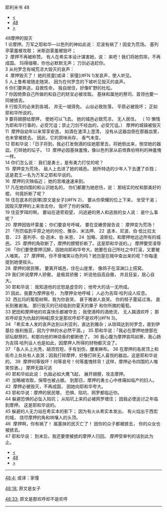 ﻿





 耶利米书 48




* [<](bible/JER47.md)
* [48](bible/JER.md)
* [>](bible/JER49.md)



 
48摩押的毁灭  
1 论摩押。万军之耶和华—以色列的神如此说： 尼波有祸了！因变为荒场。 基列亭蒙羞被攻取； 米斯迦蒙羞被毁坏；  
2  摩押不再被称赞。 有人在希实本设计谋害她，说： 来吧！我们将她剪除，不再成国。 玛得缅哪，你也必默默无声； 刀剑必追赶你。     
3 从何罗念有喊荒凉大毁灭的哀声：  
4  摩押毁灭了！ 她的孩童[或译：家僮](#FN
1)发哀声，使人听见。  
5 人上鲁希坡随走随哭， 因为在何罗念的下坡听见毁灭的哀声。  
6 你们要奔逃，自救性命， 独自居住，好像旷野的杜松。  
7 你因倚靠自己所做的和自己的财宝必被攻取。 基抹和属他的祭司、首领也要一同被掳去。  
8 行毁灭的必来到各城， 并无一城得免。 山谷必致败落， 平原必被毁坏； 正如耶和华所说的。     
9 要将翅膀给摩押， 使她可以飞去。 她的城邑必致荒凉， 无人居住。 （ 
10 懒惰为耶和华行事的，必受咒诅；禁止刀剑不经血的，必受咒诅。） 摩押的城镇被毁灭  
11  摩押自幼年以来常享安逸， 如酒在渣滓上澄清， 没有从这器皿倒在那器皿里， 也未曾被掳去。 因此，它的原味尚存， 香气未变。  
12 耶和华说：「日子将到，我必打发倒酒的往她那里去，将她倒出来，倒空她的器皿，打碎她的坛子。 
13  摩押必因基抹羞愧，像以色列家从前倚靠伯特利的神羞愧一样。  
14 你们怎么说： 我们是勇士，是有勇力打仗的呢？  
15  摩押变为荒场， 敌人上去进了她的城邑。 她所特选的少年人下去遭了杀戮； 这是君王—名为万军之耶和华说的。  
16  摩押的灾殃临近； 她的苦难速速来到。  
17 凡在她四围的和认识她名的， 你们都要为她悲伤，说： 那结实的杖和那美好的棍， 何竟折断了呢？     
18 住在底本的民哪[原文是女子](#FN
2)， 要从你荣耀的位上下来， 坐受干渴； 因毁灭摩押的上来攻击你， 毁坏了你的保障。  
19 住亚罗珥的啊， 要站在道旁观望， 问逃避的男人和逃脱的女人说： 是什么事呢？  
20  摩押因毁坏蒙羞； 你们要哀号呼喊， 要在亚嫩旁报告说： 摩押变为荒场！  
21 「刑罚临到平原之地的何伦、雅杂、米法押、 
22  底本、尼波、伯·低比拉太音、 
23  基列亭、伯·迦末、伯·米恩、 
24  加略、波斯拉，和摩押地远近所有的城邑。 
25  摩押的角砍断了，摩押的膀臂折断了。这是耶和华说的。」 摩押要受凌辱  
26 「你们要使摩押沉醉，因她向耶和华夸大。她要在自己所吐之中打滚，又要被人嗤笑。 
27  摩押啊，你不曾嗤笑以色列吗？她岂是在贼中查出来的呢？你每逢提到她便摇头。  
28  摩押的居民哪， 要离开城邑，住在山崖里， 像鸽子在深渊口上搭窝。  
29 我们听说摩押人骄傲， 是极其骄傲； 听说他自高自傲， 并且狂妄，居心自大。  
30 耶和华说： 我知道他的忿怒是虚空的； 他夸大的话一无所成。  
31 因此，我要为摩押哀号， 为摩押全地呼喊； 人必为吉珥·哈列设人叹息。  
32  西比玛的葡萄树啊，我为你哀哭， 甚于雅谢人哀哭。 你的枝子蔓延过海， 直长到雅谢海。 那行毁灭的已经临到你夏天的果子 和你所摘的葡萄。  
33 肥田和摩押地的欢喜快乐都被夺去； 我使酒榨的酒绝流， 无人踹酒欢呼； 那欢呼却变为仇敌的呐喊[原文是那欢呼却不是欢呼](#FN
3)。  
34 「希实本人发的哀声达到以利亚利，直达到雅杂；从琐珥达到何罗念，直到伊基拉·施利施亚，因为宁林的水必然干涸。」 
35 耶和华说：「我必在摩押地使那在邱坛献祭的，和那向他的神烧香的都断绝了。 
36 我心腹为摩押哀鸣如箫，我心肠为吉珥·哈列设人也是如此，因摩押人所得的财物都灭没了。  
37 「各人头上光秃，胡须剪短，手有划伤，腰束麻布。 
38 在摩押的各房顶上和街市上处处有人哀哭；因我打碎摩押，好像打碎无人喜悦的器皿。这是耶和华说的。 
39  摩押何等毁坏！何等哀号！何等羞愧转背！这样，摩押必令四围的人嗤笑惊骇。」 摩押无路可逃  
40 耶和华如此说： 仇敌必如大鹰飞起， 展开翅膀，攻击摩押。  
41  加略被攻取，保障也被占据。 到那日，摩押的勇士心中疼痛如临产的妇人。  
42  摩押必被毁灭，不再成国， 因她向耶和华夸大。  
43 耶和华说：摩押的居民哪， 恐惧、陷坑、网罗都临近你。  
44 躲避恐惧的必坠入陷坑； 从陷坑上来的必被网罗缠住； 因我必使追讨之年临到摩押。 这是耶和华说的。     
45 躲避的人无力站在希实本的影下； 因为有火从希实本发出， 有火焰出于西宏的城， 烧尽摩押的角和哄嚷人的头顶。  
46  摩押啊，你有祸了！ 属基抹的民灭亡了！ 因你的众子都被掳去， 你的众女也被掳去。  
47 耶和华说： 到末后，我还要使被掳的摩押人归回。 摩押受审判的话到此为止。 
* [<](bible/JER47.md)
* [48](bible/JER.md)
* [>](bible/JER49.md)





---


[48:4:](#V4)
或译：家僮


[48:18:](#V18)
原文是女子


[48:33:](#V33)
原文是那欢呼却不是欢呼




---









